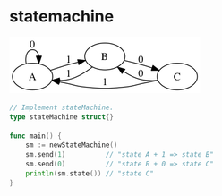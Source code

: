# statemachine

![State machine diagram](sm.png)

```go
// Implement stateMachine.
type stateMachine struct{}

func main() {
    sm := newStateMachine()
    sm.send(1)          // "state A + 1 => state B"
    sm.send(0)          // "state B + 0 => state C"
    println(sm.state()) // "state C"
}
```
